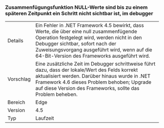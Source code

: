 ### <a name="null-coalescer-values-are-not-visible-in-debugger-until-one-step-later"></a>Zusammenfügungsfunktion NULL-Werte sind bis zu einem späteren Zeitpunkt ein Schritt nicht sichtbar ist, im debugger

|   |   |
|---|---|
|Details|Ein Fehler in .NET Framework 4.5 bewirkt, dass Werte, die über eine null zusammenfügende Operation festgelegt wird, werden nicht in den Debugger sichtbar, sofort nach der Zuweisungsvorgang ausgeführt wird, wenn auf die 64-Bit-Version des Frameworks ausgeführt wird.|
|Vorschlag|Eine zusätzliche Zeit im Debugger schrittweise führt dazu, dass der lokale/Wert des Felds korrekt aktualisiert werden. Darüber hinaus wurde in .NET Framework 4.6 dieses Problem behoben; Upgrade auf diese Version des Frameworks, sollte das Problem beheben.|
|Bereich|Edge|
|Version|4.5|
|Typ|Laufzeit|

